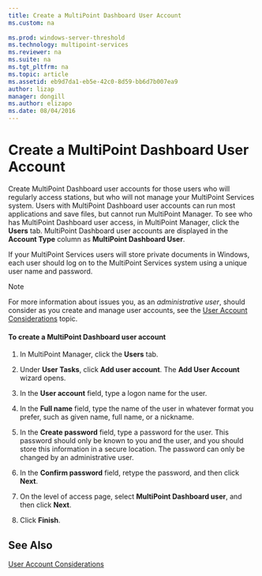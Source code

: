 ```yaml
---
title: Create a MultiPoint Dashboard User Account
ms.custom: na
 
ms.prod: windows-server-threshold
ms.technology: multipoint-services
ms.reviewer: na
ms.suite: na
ms.tgt_pltfrm: na
ms.topic: article
ms.assetid: eb9d7da1-eb5e-42c0-8d59-bb6d7b007ea9
author: lizap
manager: dongill
ms.author: elizapo
ms.date: 08/04/2016
---
```

# Create a MultiPoint Dashboard User Account
Create MultiPoint Dashboard user accounts for those users who will regularly access stations, but who will not manage your MultiPoint Services system. Users with MultiPoint Dashboard user accounts can run most applications and save files, but cannot run MultiPoint Manager. To see who has MultiPoint Dashboard user access, in MultiPoint Manager, click the **Users** tab. MultiPoint Dashboard user accounts are displayed in the **Account Type** column as **MultiPoint Dashboard User**.  
  
If your MultiPoint Services users will store private documents in Windows, each user should log on to the MultiPoint Services system using a unique user name and password.  
  
> [!NOTE]  
> For more information about issues you, as an *administrative user*, should consider as you create and manage user accounts, see the [User Account Considerations](User-Account-Considerations.md) topic.  
  
#### To create a MultiPoint Dashboard user account  
  
1.  In MultiPoint Manager, click the **Users** tab.  
  
2.  Under **User Tasks**, click **Add user account**. The **Add User Account** wizard opens.  
  
3.  In the **User account** field, type a logon name for the user.  
  
4.  In the **Full name** field, type the name of the user in whatever format you prefer, such as given name, full name, or a nickname.  
  
5.  In the **Create password** field, type a password for the user. This password should only be known to you and the user, and you should store this information in a secure location. The password can only be changed by an administrative user.  
  
6.  In the **Confirm password** field, retype the password, and then click **Next**.  
  
7.  On the level of access page, select **MultiPoint Dashboard user**, and then click **Next**.  
  
8.  Click **Finish**.  
  
## See Also  
[User Account Considerations](User-Account-Considerations.md)